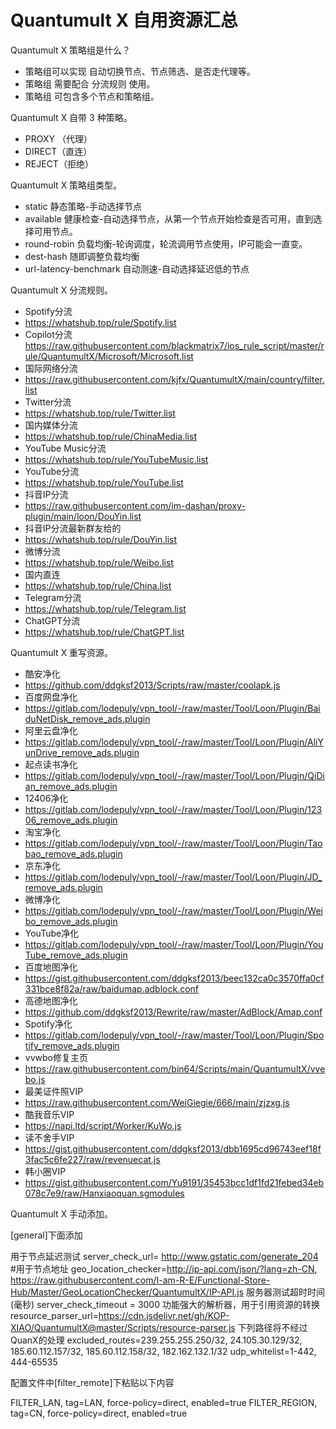 # Quantumult X  自用资源汇总
Quantumult X 策略组是什么？
- 策略组可以实现 自动切换节点、节点筛选、是否走代理等。
- 策略组 需要配合 分流规则 使用。
- 策略组 可包含多个节点和策略组。

Quantumult X 自带 3 种策略。
- PROXY （代理）
- DIRECT（直连）
- REJECT（拒绝）

Quantumult X 策略组类型。
- static 静态策略-手动选择节点
- available 健康检查-自动选择节点，从第一个节点开始检查是否可用，直到选择可用节点。
- round-robin 负载均衡-轮询调度，轮流调用节点使用，IP可能会一直变。
- dest-hash 随即调整负载均衡
- url-latency-benchmark 自动测速-自动选择延迟低的节点

Quantumult X 分流规则。
- Spotify分流 
- https://whatshub.top/rule/Spotify.list
- Copilot分流 https://raw.githubusercontent.com/blackmatrix7/ios_rule_script/master/rule/QuantumultX/Microsoft/Microsoft.list
- 国际网络分流
- https://raw.githubusercontent.com/kjfx/QuantumultX/main/country/filter.list
- Twitter分流
- https://whatshub.top/rule/Twitter.list
- 国内媒体分流
- https://whatshub.top/rule/ChinaMedia.list
- YouTube Music分流
- https://whatshub.top/rule/YouTubeMusic.list
- YouTube分流
- https://whatshub.top/rule/YouTube.list
- 抖音IP分流
- https://raw.githubusercontent.com/im-dashan/proxy-plugin/main/loon/DouYin.list
- 抖音IP分流最新群友给的
- https://whatshub.top/rule/DouYin.list
- 微博分流
- https://whatshub.top/rule/Weibo.list
- 国内直连
- https://whatshub.top/rule/China.list
- Telegram分流
- https://whatshub.top/rule/Telegram.list
- ChatGPT分流
- https://whatshub.top/rule/ChatGPT.list

Quantumult X 重写资源。
- 酷安净化
- https://github.com/ddgksf2013/Scripts/raw/master/coolapk.js
- 百度网盘净化
- https://gitlab.com/lodepuly/vpn_tool/-/raw/master/Tool/Loon/Plugin/BaiduNetDisk_remove_ads.plugin
- 阿里云盘净化
- https://gitlab.com/lodepuly/vpn_tool/-/raw/master/Tool/Loon/Plugin/AliYunDrive_remove_ads.plugin
- 起点读书净化
- https://gitlab.com/lodepuly/vpn_tool/-/raw/master/Tool/Loon/Plugin/QiDian_remove_ads.plugin
- 12406净化
- https://gitlab.com/lodepuly/vpn_tool/-/raw/master/Tool/Loon/Plugin/12306_remove_ads.plugin
- 淘宝净化
- https://gitlab.com/lodepuly/vpn_tool/-/raw/master/Tool/Loon/Plugin/Taobao_remove_ads.plugin
- 京东净化
- https://gitlab.com/lodepuly/vpn_tool/-/raw/master/Tool/Loon/Plugin/JD_remove_ads.plugin
- 微博净化
- https://gitlab.com/lodepuly/vpn_tool/-/raw/master/Tool/Loon/Plugin/Weibo_remove_ads.plugin
- YouTube净化
- https://gitlab.com/lodepuly/vpn_tool/-/raw/master/Tool/Loon/Plugin/YouTube_remove_ads.plugin
- 百度地图净化
- https://gist.githubusercontent.com/ddgksf2013/beec132ca0c3570ffa0cf331bce8f82a/raw/baidumap.adblock.conf
- 高德地图净化
- https://github.com/ddgksf2013/Rewrite/raw/master/AdBlock/Amap.conf
-  Spotify净化
- https://gitlab.com/lodepuly/vpn_tool/-/raw/master/Tool/Loon/Plugin/Spotify_remove_ads.plugin
- vvwbo修复主页
- https://raw.githubusercontent.com/bin64/Scripts/main/QuantumultX/vvebo.js
- 最美证件照VIP
- https://raw.githubusercontent.com/WeiGiegie/666/main/zjzxg.js
- 酷我音乐VIP
- https://napi.ltd/script/Worker/KuWo.js
- 读不舍手VIP
- https://gist.githubusercontent.com/ddgksf2013/dbb1695cd96743eef18f3fac5c6fe227/raw/revenuecat.js
- 韩小圈VIP
- https://gist.githubusercontent.com/Yu9191/35453bcc1df1fd21febed34eb078c7e9/raw/Hanxiaoquan.sgmodules

Quantumult X 手动添加。

[general]下面添加

用于节点延迟测试
server_check_url= http://www.gstatic.com/generate_204
#用于节点地址
geo_location_checker=http://ip-api.com/json/?lang=zh-CN, https://raw.githubusercontent.com/I-am-R-E/Functional-Store-Hub/Master/GeoLocationChecker/QuantumultX/IP-API.js
服务器测试超时时间 (毫秒)
server_check_timeout = 3000
功能强大的解析器，用于引用资源的转换
resource_parser_url=https://cdn.jsdelivr.net/gh/KOP-XIAO/QuantumultX@master/Scripts/resource-parser.js
下列路径将不经过QuanX的处理
excluded_routes=239.255.255.250/32, 24.105.30.129/32, 185.60.112.157/32, 185.60.112.158/32, 182.162.132.1/32
udp_whitelist=1-442, 444-65535

配置文件中[filter_remote]下粘贴以下内容

FILTER_LAN, tag=LAN, force-policy=direct, enabled=true
FILTER_REGION, tag=CN, force-policy=direct, enabled=true
